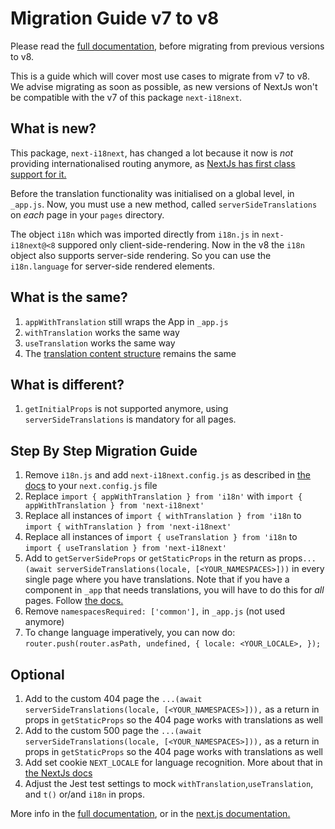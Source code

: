 # Migration Guide v7 to v8

Please read the [full documentation](https://github.com/isaachinman/next-i18next/blob/master/README.md), before migrating from previous versions to v8.

This is a guide which will cover most use cases to migrate from v7 to v8.
We advise migrating as soon as possible, as new versions of NextJs won't be compatible with the v7 of this package `next-i18next`.

## What is new?

This package, `next-i18next`, has changed a lot because it now is _not_ providing internationalised routing anymore, as [NextJs has first class support for it.](https://nextjs.org/docs/advanced-features/i18n-routing)

Before the translation functionality was initialised on a global level, in `_app.js`. Now, you must use a new method, called `serverSideTranslations` on *each* page in your `pages` directory.

The object `i18n` which was imported directly from `i18n.js` in `next-i18next@<8` suppored only client-side-rendering. Now in the v8 the `i18n` object also supports server-side rendering. So you can use the `i18n.language` for server-side rendered elements.

## What is the same?

1. `appWithTranslation` still wraps the App in `_app.js`
2. `withTranslation` works the same way
3. `useTranslation` works the same way
4. The [translation content structure](https://github.com/isaachinman/next-i18next/blob/master/README.md#2-translation-content) remains the same


## What is different?

1. `getInitialProps` is not supported anymore, using `serverSideTranslations` is mandatory for all pages.

## Step By Step Migration Guide

1.  Remove `i18n.js` and add `next-i18next.config.js` as described in [the docs](https://github.com/isaachinman/next-i18next#3-project-setup) to your `next.config.js` file
2.  Replace `import { appWithTranslation } from 'i18n'` with `import { appWithTranslation } from 'next-i18next'`
3.  Replace all instances of `import { withTranslation } from 'i18n` to `import { withTranslation } from 'next-i18next'`
4.  Replace all instances of `import { useTranslation } from 'i18n` to `import { useTranslation } from 'next-i18next'`
5.  Add to `getServerSideProps` or `getStaticProps` in the return as props`...(await serverSideTranslations(locale, [<YOUR_NAMESPACES>]))` in every single page where you have translations. Note that if you have a component in `_app` that needs translations, you will have to do this for _all_ pages. Follow [the docs.](https://github.com/isaachinman/next-i18next#serversidetranslations)
6.  Remove `namespacesRequired: ['common'],` in `_app.js` (not used anymore)
7.  To change language imperatively, you can now do: `router.push(router.asPath, undefined, { locale: <YOUR_LOCALE>, });`

## Optional

1. Add to the custom 404 page the `...(await serverSideTranslations(locale, [<YOUR_NAMESPACES>])),` as a return in props in `getStaticProps` so the 404 page works with translations as well
2. Add to the custom 500 page the `...(await serverSideTranslations(locale, [<YOUR_NAMESPACES>])),` as a return in props in `getStaticProps` so the 404 page works with translations as well
3. Add set cookie `NEXT_LOCALE` for language recognition. More about that in [the NextJs docs](https://nextjs.org/docs/advanced-features/i18n-routing#leveraging-the-next_locale-cookie)
4. Adjust the Jest test settings to mock `withTranslation`,`useTranslation`, and `t()` or/and `i18n` in props.

More info in the [full documentation](https://github.com/isaachinman/next-i18next/blob/master/README.md), or in the [next.js documentation.](https://nextjs.org/docs/advanced-features/i18n-routing)
